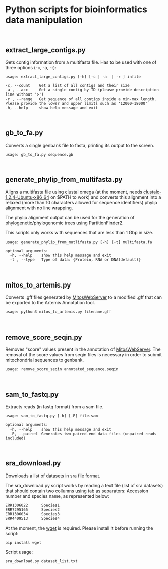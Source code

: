 Python scripts for bioinformatics data manipulation
====================================================================
<br>

## extract_large_contigs.py

Gets contig information from a multifasta file. Has to be used with one of three options (-c, -a, -r):

```
usage: extract_large_contigs.py [-h] [-c | -a  | -r ] infile

-c, --count    Get a list of all contigs and their size
-a , --acc     Get a single contig by ID (please provide description line without '>')
-r , --range   Get sequence of all contigs inside a min-max length. Please provide the lower and upper limits such as '12000-18000'
-h, --help     show help message and exit
```
<br>

## gb_to_fa.py

Converts a single genbank file to fasta, printing its output to the screen.

```
usage: gb_to_fa.py sequence.gb
```
<br>

## generate_phylip_from_multifasta.py

Aligns a multifasta file using clustal omega (at the moment, needs [clustalo-1.2.4-Ubuntu-x86_64](http://www.clustal.org/omega/clustalo-1.2.4-Ubuntu-x86_64) on $PATH to work) and converts this alignment into a relaxed (more than 10 characters allowed for sequence identifiers) phylip alignment with no line wrapping. 

The phylip alignment output can be used for the generation of phylogenetic/phylogenomic trees using PartitionFinder2.

This scripts only works with sequences that are less than 1 Gbp in size.

```
usage: generate_phylip_from_mutlifasta.py [-h] [-t] multifasta.fa

optional arguments:
  -h, --help    show this help message and exit
  -t , --type   Type of data: {Protein, RNA or DNA(default)}
```
<br>

## mitos_to_artemis.py

Converts .gff files generated by [MitosWebServer](http://mitos.bioinf.uni-leipzig.de/index.py) to a modified .gff that can be exported to the Artemis Annotation tool.

```
usage: python3 mitos_to_artemis.py filename.gff
```
<br>

## remove_score_seqin.py

Removes "score" values present in the annotation of [MitosWebServer](http://mitos.bioinf.uni-leipzig.de/index.py). The removal of the score values from seqin files is necessary in order to submit mitochondrial sequences to genbank.

```
usage: remove_score_seqin annotated_sequence.seqin
```
<br>

## sam_to_fastq.py

Extracts reads (in fastq format) from a sam file.

```
usage: sam_to_fastq.py [-h] [-P] file.sam

optional arguments:
  -h, --help    show this help message and exit
  -P, --paired  Generates two paired-end data files (unpaired reads included)
```
<br>

## sra_download.py

Downloads a list of datasets in sra file format.

The sra_download.py script works by reading a text file (list of sra datasets) that should contain two collumns using tab as separators: Accession number and species name, as represented below:

```
ERR1306022      Species1
ERR7295165      Species2
ERR1306034      Species3
SRR4409513      Species4
```

At the moment, the [wget](https://pypi.org/project/wget/) is required. Please install it before running the script:

```
pip install wget
``` 

Script usage:

```
sra_download.py dataset_list.txt
```

